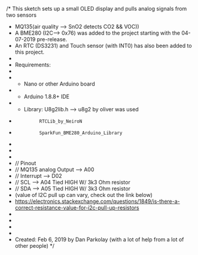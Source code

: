 /*  This sketch sets up a small OLED display and pulls analog signals from two sensors 
 *  MQ135(air quality --> SnO2 detects CO2 && VOC))
 *  A BME280 (I2C--> 0x76) was added to the project starting with the 04-07-2019 pre-release.
 *  An RTC (DS3231) and Touch sensor (with INT0) has also been added to this project. 
 * 
 *  Requirements:
 *
 *  * Nano or other Arduino board
 *  * Arduino 1.8.8+ IDE
 *  * Library: U8g2lib.h --> u8g2 by oliver was used
 *              RTCLib_by_NeiroN
 *              SparkFun_BME280_Arduino_Library
 *
 * 
 * 
 *  // Pinout
 *  //  MQ135 analog Output --> A00
 *  //  Interrupt           --> D02
 *  //  SCL                 --> A04 Tied HIGH W/ 3k3 Ohm resistor
 *  //  SDA                 --> A05 Tied HIGH W/ 3k3 Ohm resistor
 * (value of I2C pull up can vary, check out the link below) 
 * https://electronics.stackexchange.com/questions/1849/is-there-a-correct-resistance-value-for-i2c-pull-up-resistors
 *   
 *   
 *   
 *   
 *   Created: Feb 6, 2019 by Dan Parkolay (with a lot of help from a lot of other people)
*/
